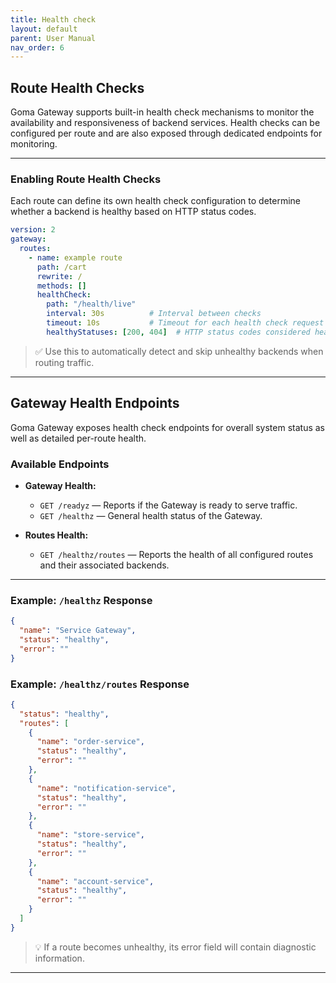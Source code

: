 ```yaml
---
title: Health check
layout: default
parent: User Manual
nav_order: 6
---
```



## Route Health Checks

Goma Gateway supports built-in health check mechanisms to monitor the availability and responsiveness of backend services. Health checks can be configured per route and are also exposed through dedicated endpoints for monitoring.

---

### Enabling Route Health Checks

Each route can define its own health check configuration to determine whether a backend is healthy based on HTTP status codes.

```yaml
version: 2
gateway:
  routes:
    - name: example route
      path: /cart
      rewrite: /
      methods: []
      healthCheck:
        path: "/health/live"
        interval: 30s          # Interval between checks
        timeout: 10s           # Timeout for each health check request
        healthyStatuses: [200, 404]  # HTTP status codes considered healthy
```

> ✅ Use this to automatically detect and skip unhealthy backends when routing traffic.

---

## Gateway Health Endpoints

Goma Gateway exposes health check endpoints for overall system status as well as detailed per-route health.

### Available Endpoints

* **Gateway Health:**

  * `GET /readyz` — Reports if the Gateway is ready to serve traffic.
  * `GET /healthz` — General health status of the Gateway.

* **Routes Health:**

  * `GET /healthz/routes` — Reports the health of all configured routes and their associated backends.

---

### Example: `/healthz` Response

```json
{
  "name": "Service Gateway",
  "status": "healthy",
  "error": ""
}
```

### Example: `/healthz/routes` Response

```json
{
  "status": "healthy",
  "routes": [
    {
      "name": "order-service",
      "status": "healthy",
      "error": ""
    },
    {
      "name": "notification-service",
      "status": "healthy",
      "error": ""
    },
    {
      "name": "store-service",
      "status": "healthy",
      "error": ""
    },
    {
      "name": "account-service",
      "status": "healthy",
      "error": ""
    }
  ]
}
```

> 💡 If a route becomes unhealthy, its error field will contain diagnostic information.

---
